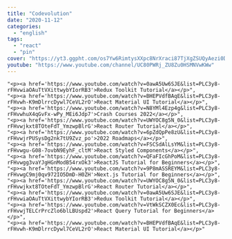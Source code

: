 ```yaml
---
title: "Codevolution"
date: "2020-11-12"
categories:
  - "english"
tags:
  - "react"
  - "pin"
cover: "https://yt3.ggpht.com/os7Yw6RimtysXXpc8NrXraci87TjXgZSUQyAezi0D3RrNL3YP5riIwi1-0al4Wz0XwzH6oBu6g=s176-c-k-c0x00ffffff-no-rj"
youtube: "https://www.youtube.com/channel/UC80PWRj_ZU8Zu0HSMNVwKWw"
---
```


    "<p><a href='https://www.youtube.com/watch?v=0awA5Uw6SJE&list=PLC3y8-rFHvwiaOAuTtVXittwybYIorRB3'>Redux Toolkit Tutorial</a></p>",
    "<p><a href='https://www.youtube.com/watch?v=BHEPVdfBAqE&list=PLC3y8-rFHvwh-K9mDlrrcDywl7CeVL2rO'>React Material UI Tutorial</a></p>",
    "<p><a href='https://www.youtube.com/watch?v=N8YMl4Ezp4g&list=PLC3y8-rFHvwhuX4qGvFx-wPy_MEi6Jdp7'>Crash Courses 2022</a></p>",
    "<p><a href='https://www.youtube.com/watch?v=UWYOC8g5N_0&list=PLC3y8-rFHvwjkxt8TOteFdT_YmzwpBlrG'>React Router Tutorial</a></p>",
    "<p><a href='https://www.youtube.com/watch?v=6pZdQpPe8zU&list=PLC3y8-rFHvwjrPUSysDg2nk7tU9Zvz_po'>2022 Roadmaps</a></p>",
    "<p><a href='https://www.youtube.com/watch?v=FSCSdAlLsYM&list=PLC3y8-rFHvwgu-G08-7ovbN9EyhF_cltM'>React Styled Components</a></p>",
    "<p><a href='https://www.youtube.com/watch?v=QFaFIcGhPoM&list=PLC3y8-rFHvwgg3vaYJgHGnModB54rxOk3'>ReactJS Tutorial for Beginners</a></p>",
    "<p><a href='https://www.youtube.com/watch?v=9P8mASSREYM&list=PLC3y8-rFHvwgC9mj0qv972IO5DmD-H0ZH'>Next.js Tutorial for Beginners</a></p>",
    "<p><a href='https://www.youtube.com/watch?v=UWYOC8g5N_0&list=PLC3y8-rFHvwjkxt8TOteFdT_YmzwpBlrG'>React Router Tutorial</a></p>",
    "<p><a href='https://www.youtube.com/watch?v=0awA5Uw6SJE&list=PLC3y8-rFHvwiaOAuTtVXittwybYIorRB3'>Redux Toolkit Tutorial</a></p>",
    "<p><a href='https://www.youtube.com/watch?v=VtWkSCZX0Ec&list=PLC3y8-rFHvwjTELCrPrcZlo6blLBUspd2'>React Query Tutorial for Beginners</a></p>",
    "<p><a href='https://www.youtube.com/watch?v=BHEPVdfBAqE&list=PLC3y8-rFHvwh-K9mDlrrcDywl7CeVL2rO'>React Material UI Tutorial</a></p>"
